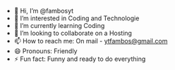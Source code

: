 - 👋 Hi, I’m @fambosyt
- 👀 I’m interested in Coding and Technologie
- 🌱 I’m currently learning Coding
- 💞️ I’m looking to collaborate on a Hosting
- 📫 How to reach me: On mail - ytfambos@gmail.com
- 😄 Pronouns: Friendly
- ⚡ Fun fact: Funny and ready to do everything

<!---
fambosyt/fambosyt is a ✨ special ✨ repository because its `README.md` (this file) appears on your GitHub profile.
You can click the Preview link to take a look at your changes.
--->
